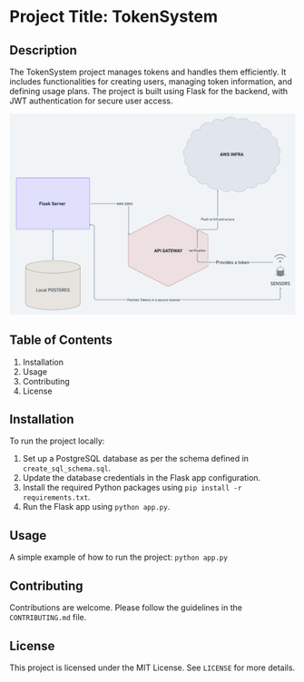 # Project Title: TokenSystem

## Description
The TokenSystem project manages tokens and handles them efficiently. It includes functionalities for creating users, managing token information, and defining usage plans. The project is built using Flask for the backend, with JWT authentication for secure user access.

![Basic layout](images/basicLayout.png)

## Table of Contents
1. Installation
2. Usage
3. Contributing
4. License

## Installation
To run the project locally:
1. Set up a PostgreSQL database as per the schema defined in `create_sql_schema.sql`.
2. Update the database credentials in the Flask app configuration.
3. Install the required Python packages using `pip install -r requirements.txt`.
4. Run the Flask app using `python app.py`.

## Usage
A simple example of how to run the project:
`python app.py`

## Contributing
Contributions are welcome. Please follow the guidelines in the `CONTRIBUTING.md` file.

## License
This project is licensed under the MIT License. See `LICENSE` for more details.
